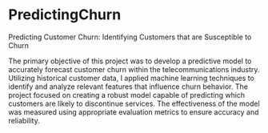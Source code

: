 # PredictingChurn
Predicting Customer Churn: Identifying Customers that are Susceptible to Churn

The primary objective of this project was to develop a predictive model to accurately forecast customer churn within the telecommunications industry. 
Utilizing historical customer data, I applied machine learning techniques to identify and analyze relevant features that influence churn behavior. 
The project focused on creating a robust model capable of predicting which customers are likely to discontinue services. The effectiveness of the model was measured using appropriate 
evaluation metrics to ensure accuracy and reliability.

